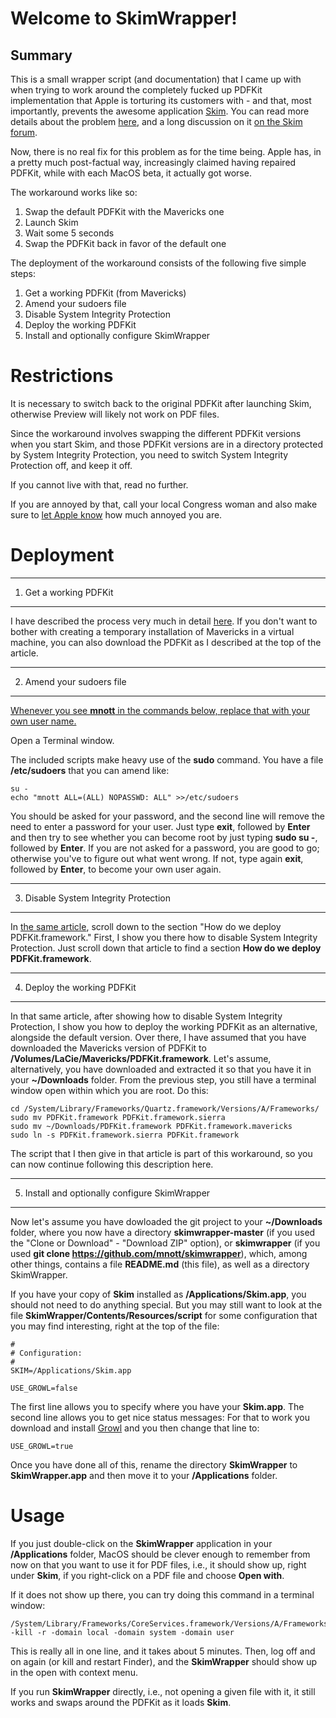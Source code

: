 Welcome to SkimWrapper!
=====================


Summary
---------

This is a small wrapper script (and documentation) that I came up with when trying to work around the completely fucked up PDFKit implementation that Apple is torturing its customers with - and that, most importantly, prevents 
the awesome application [Skim](http://skim-app.sourceforge.net). You can read more details about the problem [here](http://www.mnott.de/how-to-workaround-the-fucked-up-pdfkit-in-sierra/), and a long discussion on it [on the Skim forum](https://sourceforge.net/p/skim-app/bugs/1109/).

Now, there is no real fix for this problem as for the time being. Apple has, in a pretty much post-factual way, increasingly claimed having repaired PDFKit, while with each MacOS beta, it actually got worse.

The workaround works like so:

1. Swap the default PDFKit with the Mavericks one
2. Launch Skim
3. Wait some 5 seconds
4. Swap the PDFKit back in favor of the default one

The deployment of the workaround consists of the following five simple steps:

1. Get a working PDFKit (from Mavericks)
2. Amend your sudoers file
3. Disable System Integrity Protection
4. Deploy the working PDFKit
5. Install and optionally configure SkimWrapper

Restrictions
=========

It is necessary to switch back to the original PDFKit after launching Skim, otherwise Preview will likely not work on PDF files.

Since the workaround involves swapping the different PDFKit versions when you start Skim, and those PDFKit versions are in a directory protected by System Integrity Protection, you need to switch System Integrity Protection off, and keep it off.

If you cannot live with that, read no further.

If you are annoyed by that, call your local Congress woman and also make sure to [let Apple know](https://bugreport.apple.com) how much annoyed you are.


Deployment
=========

----------
1. Get a working PDFKit
---------

I have described the process very much in detail [here](http://www.mnott.de/how-to-workaround-the-fucked-up-pdfkit-in-sierra/). If you don't want to bother with creating a temporary installation of Mavericks in a virtual machine, you can also download the PDFKit as I described at the top of the article.

----------
2. Amend your sudoers file
---------

<u>Whenever you see **mnott** in the commands below, replace that with your own user name.</u>

Open a Terminal window.

The included scripts make heavy use of the **sudo** command. You have a file **/etc/sudoers** that you can amend like:

````
su -
echo "mnott ALL=(ALL) NOPASSWD: ALL" >>/etc/sudoers
````

You should be asked for your password, and the second line will remove the need to enter a password for your user. Just type **exit**, followed by **Enter** and then try to see whether you can become root by just typing **sudo su -**, followed by **Enter**. If you are not asked for a password, you are good to go; otherwise you've to figure out what went wrong. If not, type again **exit**, followed by **Enter**, to become your own user again.

----------
3. Disable System Integrity Protection
---------

In [the same article](http://www.mnott.de/how-to-workaround-the-fucked-up-pdfkit-in-sierra/), scroll down to the section "How do we deploy PDFKit.framework." First, I show you there how to disable System Integrity Protection. Just scroll down that article to find a section **How do we deploy PDFKit.framework**.

----------
4. Deploy the working PDFKit
---------

In that same article, after showing how to disable System Integrity Protection, I show you how to deploy the working PDFKit as an alternative, alongside the default version. Over there, I have assumed that you have downloaded the Mavericks version of PDFKit to **/Volumes/LaCie/Mavericks/PDFKit.framework**. Let's assume, alternatively, you have downloaded and extracted it so that you have it in your **~/Downloads** folder. From the previous step, you still have a terminal window open within which you are root. Do this:

````
cd /System/Library/Frameworks/Quartz.framework/Versions/A/Frameworks/
sudo mv PDFKit.framework PDFKit.framework.sierra
sudo mv ~/Downloads/PDFKit.framework PDFKit.framework.mavericks
sudo ln -s PDFKit.framework.sierra PDFKit.framework
````

The script that I then give in that article is part of this workaround, so you can now continue following this description here.

----------
5. Install and optionally configure SkimWrapper
----------

Now let's assume you have dowloaded the git project to your **~/Downloads** folder, where you now have a directory **skimwrapper-master** (if you used the "Clone or Download" - "Download ZIP" option), or **skimwrapper** (if you used **git clone https://github.com/mnott/skimwrapper**), which, among other things, contains a file **README.md** (this file), as well as a directory SkimWrapper.

If you have your copy of **Skim** installed as **/Applications/Skim.app**, you should not need to do anything special. But you may still want to look at the file **SkimWrapper/Contents/Resources/script** for some configuration that you may find interesting, right at the top of the file:

````
#
# Configuration:
#
SKIM=/Applications/Skim.app

USE_GROWL=false
````

The first line allows you to specify where you have your **Skim.app**. The second line allows you to get nice status messages: For that to work you download and install [Growl](http://growl.info) and you then change that line to:

````
USE_GROWL=true
````

Once you have done all of this, rename the directory **SkimWrapper** to **SkimWrapper.app** and then move it to your **/Applications** folder.

Usage
=========

If you just double-click on the **SkimWrapper** application in your **/Applications** folder, MacOS should be clever enough to remember from now on that you want to use it for PDF files, i.e., it should show up, right under **Skim**, if you right-click on a PDF file and choose **Open with**. 

If it does not show up there, you can try doing this command in a terminal window:

````
/System/Library/Frameworks/CoreServices.framework/Versions/A/Frameworks/LaunchServices.framework/Versions/A/Support/lsregister -kill -r -domain local -domain system -domain user
````

This is really all in one line, and it takes about 5 minutes. Then, log off and on again (or kill and restart Finder), and the **SkimWrapper** should show up in the open with context menu.

If you run **SkimWrapper** directly, i.e., not opening a given file with it, it still works and swaps around the PDFKit as it loads **Skim**.

